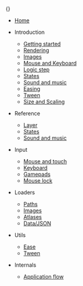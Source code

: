 {}


* [Home](<?=cms::url("")?>)

* Introduction
  * [Getting started](<?=cms::url("intro/getting-started")?>)
  * [Rendering](<?=cms::url("intro/rendering")?>)
  * [Images](<?=cms::url("intro/images")?>)
  * [Mouse and Keyboard](<?=cms::url("intro/mouse-and-keyboard")?>)
  * [Logic step](<?=cms::url("intro/logic-step")?>)
  * [States](<?=cms::url("intro/states")?>)
  * [Sound and music](<?=cms::url("intro/sound")?>)
  * [Easing](<?=cms::url("intro/easing")?>)
  * [Tween](<?=cms::url("intro/tween")?>)
  * [Size and Scaling](<?=cms::url("intro/scaling")?>)

* Reference

  * [Layer](<?=cms::url("playground-layer")?>)
  * [States](<?=cms::url("playground-states")?>)
  * [Sound and music](<?=cms::url("playground-sound")?>)
* Input
  * [Mouse and touch](<?=cms::url("playground-mouse")?>)
  * [Keyboard](<?=cms::url("playground-keyboard")?>)
  * [Gamepads](<?=cms::url("playground-gamepads")?>)    
  * [Mouse lock](<?=cms::url("playground-mouse-lock")?>)
* Loaders
  * [Paths](<?=cms::url("playground-paths")?>)
  * [Images](<?=cms::url("playground-images")?>)
  * [Atlases](<?=cms::url("playground-atlases")?>)
  * [Data/JSON](<?=cms::url("playground-data")?>)
* Utils
  * [Ease](<?=cms::url("playground-ease")?>)
  * [Tween](<?=cms::url("playground-tween")?>)
* Internals
  * [Application flow](<?=cms::url("playground-flow")?>)
  

<div class="spacer"></div>

<script>
var elements = document.querySelectorAll("a");

for(var i = 0; i < elements.length; i++) {
  var element = elements[i];

  if(element.getAttribute("href") === window.location.pathname) {
    element.classList.toggle("selected", true);
  }
}
</script>
